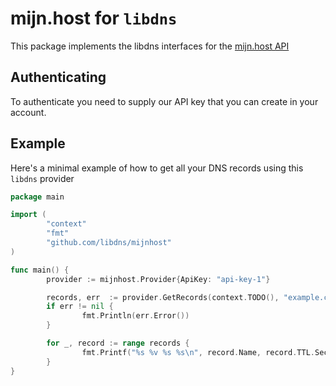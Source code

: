 # mijn.host for `libdns`

This package implements the libdns interfaces for the [mijn.host API](https://mijn.host/api/doc)

## Authenticating

To authenticate you need to supply our API key that you can create in your account.

## Example

Here's a minimal example of how to get all your DNS records using this `libdns` provider

```go
package main

import (
        "context"
        "fmt"
        "github.com/libdns/mijnhost"
)

func main() {
        provider := mijnhost.Provider{ApiKey: "api-key-1"}

        records, err  := provider.GetRecords(context.TODO(), "example.com")
        if err != nil {
                fmt.Println(err.Error())
        }

        for _, record := range records {
                fmt.Printf("%s %v %s %s\n", record.Name, record.TTL.Seconds(), record.Type, record.Value)
        }
}
```
